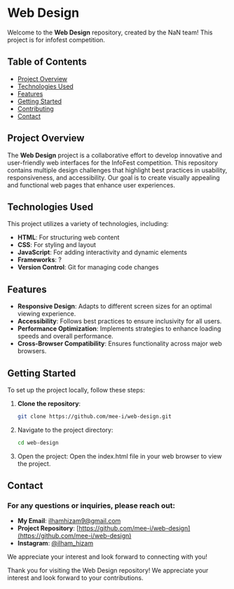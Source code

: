 # Web Design

Welcome to the **Web Design** repository, created by the NaN team! This project is for infofest competition.

## Table of Contents

- [Project Overview](#project-overview)
- [Technologies Used](#technologies-used)
- [Features](#features)
- [Getting Started](#getting-started)
- [Contributing](#contributing)
- [Contact](#contact)

## Project Overview

The **Web Design** project is a collaborative effort to develop innovative and user-friendly web interfaces for the InfoFest competition. This repository contains multiple design challenges that highlight best practices in usability, responsiveness, and accessibility. Our goal is to create visually appealing and functional web pages that enhance user experiences.

## Technologies Used

This project utilizes a variety of technologies, including:

- **HTML**: For structuring web content
- **CSS**: For styling and layout
- **JavaScript**: For adding interactivity and dynamic elements
- **Frameworks**: ?
- **Version Control**: Git for managing code changes

## Features

- **Responsive Design**: Adapts to different screen sizes for an optimal viewing experience.
- **Accessibility**: Follows best practices to ensure inclusivity for all users.
- **Performance Optimization**: Implements strategies to enhance loading speeds and overall performance.
- **Cross-Browser Compatibility**: Ensures functionality across major web browsers.

## Getting Started

To set up the project locally, follow these steps:

1. **Clone the repository**:
   ```bash
   git clone https://github.com/mee-i/web-design.git
   ```

2. Navigate to the project directory:

   ```bash
   cd web-design
   ```
3. Open the project: Open the index.html file in your web browser to view the project.

## Contact
### For any questions or inquiries, please reach out:

- **My Email**: [ilhamhizam9@gmail.com](mailto:ilhamhizam9@gmail.com?subject=[GitHub]%20mee-i%20Web%20Design)
- **Project Repository**: [https://github.com/mee-i/web-design](https://github.com/mee-i/web-design)
- **Instagram**: [@ilham_hizam](https://instagram.com/@ilham_hizam)

We appreciate your interest and look forward to connecting with you!

Thank you for visiting the Web Design repository! We appreciate your interest and look forward to your contributions.
